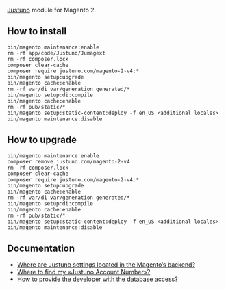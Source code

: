 [Justuno](https://www.justuno.com) module for Magento 2. 

## How to install
```
bin/magento maintenance:enable
rm -rf app/code/Justuno/Jumagext
rm -rf composer.lock
composer clear-cache
composer require justuno.com/magento-2-v4:*
bin/magento setup:upgrade
bin/magento cache:enable
rm -rf var/di var/generation generated/*
bin/magento setup:di:compile
bin/magento cache:enable
rm -rf pub/static/*
bin/magento setup:static-content:deploy -f en_US <additional locales>
bin/magento maintenance:disable
```

## How to upgrade
```
bin/magento maintenance:enable
composer remove justuno.com/magento-2-v4
rm -rf composer.lock
composer clear-cache
composer require justuno.com/magento-2-v4:*
bin/magento setup:upgrade
bin/magento cache:enable
rm -rf var/di var/generation generated/*
bin/magento setup:di:compile
bin/magento cache:enable
rm -rf pub/static/*
bin/magento setup:static-content:deploy -f en_US <additional locales>
bin/magento maintenance:disable
```

<h2 id='doc'>Documentation</h2>

- [Where are Justuno settings located in the Magento’s backend?](https://github.com/JustunoCom/m2/blob/master/doc/settings.md#h)
- [Where to find my «Justuno Account Number»?](https://github.com/JustunoCom/m2/blob/master/doc/account-number.md#h)
- [How to provide the developer with the database access?](https://github.com/JustunoCom/m2/blob/master/doc/database-access.md#h)
